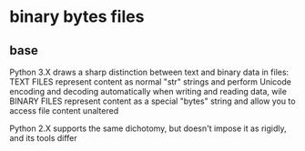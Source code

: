 binary bytes files
==================

base
----

Python 3.X draws a sharp distinction between text and binary 
data in files: TEXT FILES represent content as normal "str" strings
and perform Unicode encoding and decoding automatically when 
writing and reading data, wile BINARY FILES represent content
as a special "bytes" string and allow you to access file content
unaltered

Python 2.X supports the same dichotomy, but doesn't impose 
it as rigidly, and its tools differ
